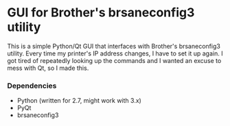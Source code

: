 GUI for Brother's brsaneconfig3 utility
=====

This is a simple Python/Qt GUI that interfaces with Brother's brsaneconfig3 utility. Every time my printer's IP address changes, I have to set it up again. I got tired of repeatedly looking up the commands and I wanted an excuse to mess with Qt, so I made this.

### Dependencies
* Python (written for 2.7, might work with 3.x)
* PyQt
* brsaneconfig3